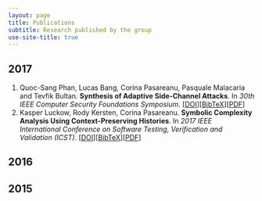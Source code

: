 ```yaml
---
layout: page
title: Publications
subtitle: Research published by the group
use-site-title: true
---
```


## 2017
1. Quoc-Sang Phan, Lucas Bang, Corina Pasareanu, Pasquale Malacaria and Tevfik Bultan. **Synthesis of Adaptive Side-Channel Attacks**. In *30th IEEE Computer Security Foundations Symposium*. \[[DOI](https://doi.org/)\]\[[BibTeX](csf17.bib)\]\[[PDF](csf17.pdf)\]
2. Kasper Luckow, Rody Kersten, Corina Pasareanu. **Symbolic Complexity Analysis Using Context-Preserving Histories**. In *2017 IEEE International Conference on Software Testing, Verification and Validation (ICST)*. \[[DOI](https://doi.org/10.1109/ICST.2017.13)\]\[[BibTeX](icst2017.bib)\]\[[PDF](icst2017.pdf)\]


## 2016

## 2015
